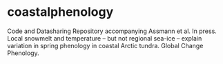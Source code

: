 # coastalphenology
Code and Datasharing Repository accompanying Assmann et al. In press. Local snowmelt and temperature – but not regional sea-ice – explain variation in spring phenology in coastal Arctic tundra. Global Change Phenology.
